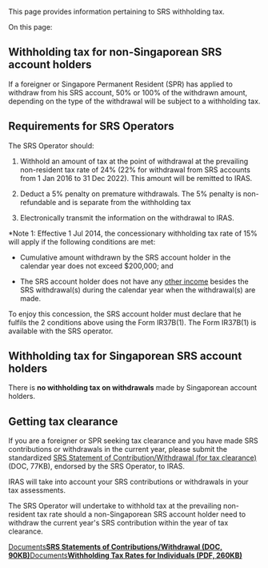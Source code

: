 This page provides information pertaining to SRS withholding tax.

On this page:

## Withholding tax for non-Singaporean SRS account holders

If a foreigner or Singapore Permanent Resident (SPR) has applied to withdraw from his SRS account, 50% or 100% of the withdrawn amount, depending on the type of the withdrawal will be subject to a withholding tax.

## Requirements for SRS Operators

The SRS Operator should:

1. Withhold an amount of tax at the point of withdrawal at the prevailing non-resident tax rate of 24% (22% for withdrawal from SRS accounts from 1 Jan 2016 to 31 Dec 2022). This amount will be remitted to IRAS.

2. Deduct a 5% penalty on premature withdrawals. The 5% penalty is non-refundable and is separate from the withholding tax

3. Electronically transmit the information on the withdrawal to IRAS.

\*Note 1: Effective 1 Jul 2014, the concessionary withholding tax rate of 15% will apply if the following conditions are met:

- Cumulative amount withdrawn by the SRS account holder in the calendar year does not exceed $200,000; and

- The SRS account holder does not have any [other income](https://www.iras.gov.sg/taxes/individual-income-tax/basics-of-individual-income-tax/what-is-taxable-what-is-not "other income") besides the SRS withdrawal(s) during the calendar year when the withdrawal(s) are made.

To enjoy this concession, the SRS account holder must declare that he fulfils the 2 conditions above using the Form IR37B(1). The Form IR37B(1) is available with the SRS operator.

## Withholding tax for Singaporean SRS account holders

There is **no withholding tax on withdrawals** made by Singaporean account holders.

## Getting tax clearance

If you are a foreigner or SPR seeking tax clearance and you have made SRS contributions or withdrawals in the current year, please submit the standardized [SRS Statement of Contribution/Withdrawal (for tax clearance)](https://www.iras.gov.sg/media/docs/default-source/uploadedfiles/doc/supplementaryretirementscheme.doc?sfvrsn=eebf7984_17 "SRS Statement of Contribution/Withdrawal (for tax clearance)") (DOC, 77KB), endorsed by the SRS Operator,
to IRAS.

IRAS will take into account your SRS contributions or withdrawals in your tax assessments.

The SRS Operator will undertake to withhold tax at the prevailing non-resident tax rate should a non-Singaporean SRS account holder need to withdraw the current year's SRS contribution within the year of tax clearance.

[Documents**SRS Statements of Contributions/Withdrawal (DOC, 90KB)**](https://www.iras.gov.sg/media/docs/default-source/uploadedfiles/doc/supplementaryretirementscheme.doc?sfvrsn=eebf7984_17)[Documents**Withholding Tax Rates for Individuals (PDF, 260KB)**](https://www.iras.gov.sg/media/docs/default-source/uploadedfiles/pdf/wht-rate-for-individuals.pdf?sfvrsn=60d832cd_2)
